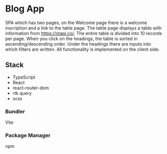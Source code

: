 # Blog App

SPA which has two pages, on the Welcome page there is a welcome inscription and a link to the table page.
The table page displays a table with information from https://stapi.co/. The entire table is divided into 10 records per page. When you click on the headings, the table is sorted in ascending/descending order. Under the headings there are inputs into which filters are written. All functionality is implemented on the client side.

## Stack

-   TypeScript
-   React
-   react-router-dom
-   rtk query
-   scss

### Bundler

Vite

### Package Manager

npm
